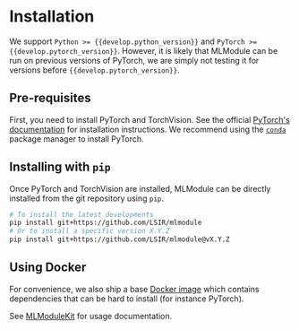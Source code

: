 # Installation

We support `Python >= {{develop.python_version}}` and `PyTorch >= {{develop.pytorch_version}}`.
However, it is likely that MLModule can be run on previous versions of PyTorch, we are simply not testing it
for versions before `{{develop.pytorch_version}}`.

## Pre-requisites

First, you need to install PyTorch and TorchVision.
See the official
[PyTorch's documentation](https://pytorch.org/get-started/locally/#start-locally)
for installation instructions.
We recommend using the [`conda`](https://docs.conda.io/en/latest/) package manager to install PyTorch.

## Installing with `pip`

Once PyTorch and TorchVision are installed,
MLModule can be directly installed from the git repository
using `pip`.

```bash
# To install the latest developments
pip install git+https://github.com/LSIR/mlmodule
# Or to install a specific version X.Y.Z
pip install git+https://github.com/LSIR/mlmodule@vX.Y.Z
```

## Using Docker

For convenience, we also ship a base [Docker image](https://hub.docker.com/repository/docker/lsirepfl/mlmodulekit)
which contains dependencies that can be hard to install (for instance PyTorch).

See [MLModuleKit](3-mlmodulekit.md) for usage documentation.
